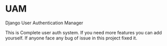 # UAM
Django User Authentication Manager

This is Complete user auth system. If you need more features you can add yourself.
If anyone face any bug of issue in this project fixed it.
